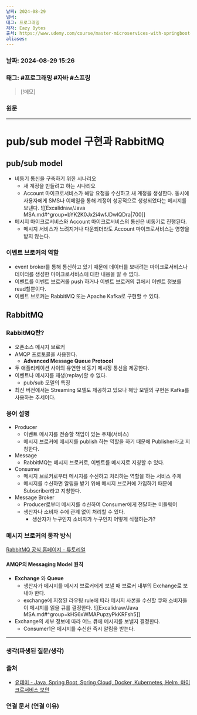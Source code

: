 ```yaml
---
날짜: 2024-08-29
넘버: 
태그: 프로그래밍
저자: Eazy Bytes
출처: https://www.udemy.com/course/master-microservices-with-springboot-docker-kubernetes-korean/
aliases:
---
```

### 날짜:  2024-08-29 15:26

### 태그: #프로그래밍 #자바 #스프링

>[!메모]
>

### 원문
---
# pub/sub model 구현과 RabbitMQ
## pub/sub model
- 비동기 통신을 구축하기 위한 시나리오
	- 새 계정을 만들려고 하는 시나리오
	- Account 마이크로서비스가 해당 요청을 수신하고 새 계정을 생성한다. 동시에 사용자에게 SMS나 이메일을 통해 계정이 성공적으로 생성되었다는 메시지를 보낸다.
![[Excalidraw/Java MSA.md#^group=bYK2K0Jx2i4wfJDwlQDra|700]]
- 메시지 마이크로서비스와 Account 마이크로서비스의 통신은 비동기로 진행된다.
	- 메시지 서비스가 느려지거나 다운되더라도 Account 마이크로서비스는 영향을 받지 않는다.
### 이벤트 브로커의 역할
- event broker를 통해 통신하고 있기 때문에 데이터를 보내려는 마이크로서비스나 데이터를 생성한 마이크로서비스에 대한 내용을 알 수 없다.
- 이벤트를 이벤트 브로커롤 push 하거나 이벤트 브로커의 큐에서 이벤트 정보를 read할뿐이다.
- 이벤트 브로커는 RabbitMQ 또는 Apache Kafka로 구현할 수  있다.
## RabbitMQ
### RabbitMQ란?
- 오픈소스 메시지 브로커
- AMQP 프로토콜을 사용한다.
	- **Advanced Message Queue Protocol**
- 두 애플리케이션 사이의 유연한 비동기 메시징 통신을 제공한다.
- 이벤트나 메시지를 재생(replay)할 수 없다. 
	- pub/sub 모델의 특징
- 최신 버전에서는 Streaming 모델도 제공하고 있으나 해당 모델의 구현은 Kafka를 사용하는 추세이다.
### 용어 설명
- Producer
	- 이벤트 메시지를 전송할 책임이 있는 주체(서비스)
	- 메시지 브로커에 메시지를 publish 하는 역할을 하기 때문에 Publisher라고 지칭한다.
- Message
	- RabbitMQ는 메시지 브로커로, 이벤트를 메시지로 지칭할 수 있다.
- Consumer
	- 메시지 브로커로부터 메시지를 수신하고 처리하는 역할을 하는 서비스 주체
	- 메시지를 수신하면 알림을 받기 위해 메시지 브로커에 가입하기 때문에 Subscriber라고 지칭한다.
- Message Broker
	- Producer로부터 메시지를 수신하여 Consumer에게 전달하는 미들웨어
	- 생산자나 소비자 수에 관계 없이 처리할 수 있다.
		- 생산자가 누구인지 소비자가 누구인지 어떻게 식졀하는가?
### 메시지 브로커의 동작 방식
[RabbitMQ 공식 홈페이지 - 튜토리얼](https://www.rabbitmq.com/tutorials#queue-tutorials)
#### AMQP의 Messaging Model 원칙
- **Exchange** 와 **Queue**
	- 생산자가 메시지를 메시지 브로커에게 보낼 때 브로커 내부의 Exchange로 보내야 한다.
	- exchange에 지정된 라우팅 rule에 따라 메시지 사본을 수신할 큐와 소비자들이 메시지를 읽을 큐를 결정한다.
![[Excalidraw/Java MSA.md#^group=kHS6xWMAPupzyPkKRFsh5]]
- Exchange의 세부 정보에 따라 어느 큐에 메시지를 보낼지 결정한다.
	- Consumer1은 메시지를 수신한 즉시 알림을 받는다.



---
### 생각(파생된 질문/생각)

### 출처
- [유데미 - Java, Spring Boot, Spring Cloud, Docker, Kubernetes, Helm, 마이크로서비스 보안](https://www.udemy.com/course/master-microservices-with-springboot-docker-kubernetes-korean/)

### 연결 문서 (연결 이유)
